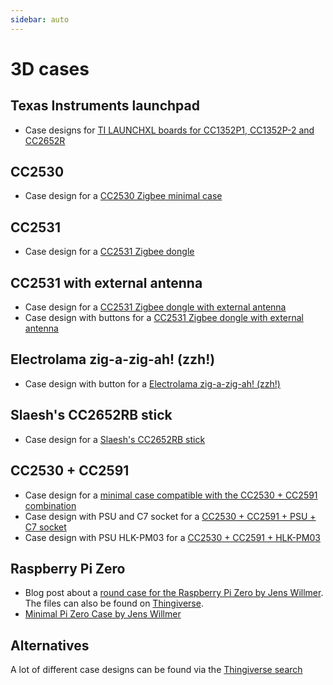 ```yaml
---
sidebar: auto
---
```


# 3D cases

## Texas Instruments launchpad

-   Case designs for [TI LAUNCHXL boards for CC1352P1, CC1352P-2 and CC2652R][thingiverse-c1352p1-cc1352p-2-cc2652r-launchxl]

## CC2530

-   Case design for a [CC2530 Zigbee minimal case][thingiverse-cc2530-case]

## CC2531

-   Case design for a [CC2531 Zigbee dongle][thingiverse-rpi-cc2531-dongle]

## CC2531 with external antenna

-   Case design for a [CC2531 Zigbee dongle with external antenna][thingiverse-rpi-cc2531-dongle-external-antenna]
-   Case design with buttons for a [CC2531 Zigbee dongle with external antenna][thingiverse-rpi-cc2531-dongle-with-buttons]

## Electrolama zig-a-zig-ah! (zzh!)

-   Case design with button for a [Electrolama zig-a-zig-ah! (zzh!)][thingiverse-CC2652R-zzh-case]

## Slaesh's CC2652RB stick

-   Case design for a [Slaesh's CC2652RB stick][thingiverse-CC2652RB-slaesh-case]

## CC2530 + CC2591

-   Case design for a [minimal case compatible with the CC2530 + CC2591 combination][thingiverse-cc2530-cc2591-case]
-   Case design with PSU and C7 socket for a [CC2530 + CC2591 + PSU + C7 socket][thingiverse-cc2530-cc2591-case-psu-c7]
-   Case design with PSU HLK-PM03 for a [CC2530 + CC2591 + HLK-PM03][thingiverse-cc2530-cc2591-case-hlk-pm03]

## Raspberry Pi Zero

-   Blog post about a [round case for the Raspberry Pi Zero by Jens Willmer][jwillmer-blog-post]. The files can also be found on [Thingiverse][thingiverse-jwillmer-design].
-   [Minimal Pi Zero Case by Jens Willmer][thingiverse-jwillmer-design2]

## Alternatives

A lot of different case designs can be found via the [Thingiverse search][thingiverse-search-rpi]

[jwillmer-blog-post]: https://jwillmer.de/blog/tools/raspberry-pi-zero-cc2531-case
[thingiverse-jwillmer-design]: https://www.thingiverse.com/thing:3101600
[thingiverse-jwillmer-design2]: https://www.thingiverse.com/thing:4163636
[thingiverse-search-rpi]: https://www.thingiverse.com/search?q=raspberry+pi+case
[thingiverse-rpi-owncloud-design]: https://www.thingiverse.com/thing:1357022
[thingiverse-rpi-cc2531-dongle]: https://www.thingiverse.com/thing:2803664
[thingiverse-rpi-cc2531-dongle-external-antenna]: https://www.thingiverse.com/thing:3731958
[thingiverse-rpi-cc2531-dongle-with-buttons]: https://www.thingiverse.com/thing:4544187
[thingiverse-CC2652R-zzh-case]: https://www.thingiverse.com/thing:4642451
[thingiverse-CC2652RB-slaesh-case]: https://www.thingiverse.com/thing:4618490
[thingiverse-cc2530-case]: https://www.thingiverse.com/thing:3257462
[thingiverse-cc2530-cc2591-case]: https://www.thingiverse.com/thing:3416548
[thingiverse-cc2530-cc2591-case-psu-c7]: https://www.thingiverse.com/thing:4590891
[thingiverse-cc2530-cc2591-case-hlk-pm03]: https://www.thingiverse.com/thing:4561570
[thingiverse-c1352p1-cc1352p-2-cc2652r-launchxl]: https://www.thingiverse.com/thing:3928171
